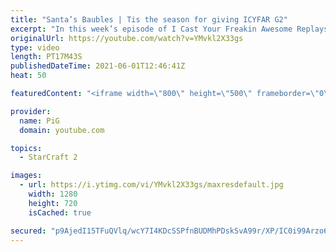 ```yaml
---
title: "Santa’s Baubles | Tis the season for giving ICYFAR G2"
excerpt: "In this week’s episode of I Cast Your Freakin Awesome Replays (ICYFAR) players sent in their replays where they were they would regularly gift their opponent a present!  NEW ICYFAR CHALLANGE: New Year's Resolutions! Declare your monobattle choice at the start of the game and then feel free to flake on"
originalUrl: https://youtube.com/watch?v=YMvkl2X33gs
type: video
length: PT17M43S
publishedDateTime: 2021-06-01T12:46:41Z
heat: 50

featuredContent: "<iframe width=\"800\" height=\"500\" frameborder=\"0\" src=\"https://www.youtube.com/embed/YMvkl2X33gs\" allow=\"accelerometer; autoplay; encrypted-media; gyroscope; picture-in-picture\" allowfullscreen></iframe>"

provider:
  name: PiG
  domain: youtube.com

topics:
  - StarCraft 2

images:
  - url: https://i.ytimg.com/vi/YMvkl2X33gs/maxresdefault.jpg
    width: 1280
    height: 720
    isCached: true

secured: "p9AjedI15TFuQVlq/wcY7I4KDcSSPfnBUDMhPDskSvA99r/XP/IC0i99Arzo6as/j9JWdQM5SgWelJab7K6nNMsRBtn5VhGBsLDGCnaqPqqpgt/8ftYKTV2/5qYrTTC3YtzG/Hb6H7tbh9Jb988JOkdBC6sz8QZIohcNU3pO/27XE78jqZUT/Lj/+EpNuQSaewb+fXu2pQph8OZ+sHoL9pIVkunRhttQAvoiRIGcKxA/oaRUdTKeoCSAkeOFO1DqiiN9jUMgg5D8BzkQZZWHmpWSmMDLhlmyV3uqoGLsrcJ0x+xfvVSjsR3HyM5/rxFntpV7mpdE4dNXvlSOHn6z+LSyfiqRfvX5AfEL4CC8lfAZ3Tnm/bTbKtyZLSZCuDYyDR7zH9uA95uTLtODGRQkfEHDYlI4jArYVLaboI48X2w=;074gj7EhviJnuPDF1Jyebw=="
---
```


